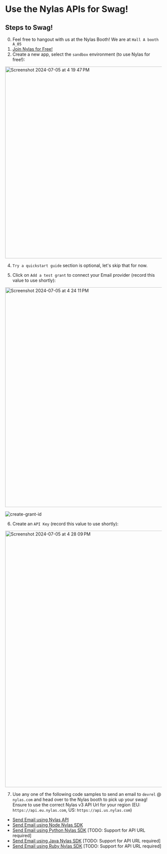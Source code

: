 # Use the Nylas APIs for Swag!

## Steps to Swag!
0. Feel free to hangout with us at the Nylas Booth! We are at `Hall A booth A_05`
2. <a href="https://hubs.ly/Q02CgmYW0" target="_blank">Join Nylas for Free!</a>
3. Create a new app, select the `sandbox` environment (to use Nylas for free!):
<img width="618" alt="Screenshot 2024-07-05 at 4 19 47 PM" src="https://github.com/nylas-samples/nylas-api-for-swag/assets/553578/b3c23bc9-09fe-446e-bc3e-7b7cc774c6a0">

4. `Try a quickstart guide` section is optional, let's skip that for now.

5. Click on `Add a test grant` to connect your Email provider (record this value to use shortly):

<img width="708" alt="Screenshot 2024-07-05 at 4 24 11 PM" src="https://github.com/nylas-samples/nylas-api-for-swag/assets/553578/1926c2e5-fae1-4242-95ca-ae74bf876321">

![create-grant-id](https://github.com/nylas-samples/nylas-api-for-swag/assets/553578/2159d91a-4fca-4832-a204-d19bb8d9ff4a)

6. Create an `API Key` (record this value to use shortly):
<img width="826" alt="Screenshot 2024-07-05 at 4 28 09 PM" src="https://github.com/nylas-samples/nylas-api-for-swag/assets/553578/7e57c32a-1a4b-40e4-bcc4-21cd5c9e66e6">

7. Use any one of the following code samples to send an email to `devrel` @ `nylas.com` and head over to the Nylas booth to pick up your swag! Ensure to use the correct Nylas v3 API Url for your region (EU: `https://api.eu.nylas.com`, US: `https://api.us.nylas.com`)

- [Send Email using Nylas API](https://github.com/nylas-samples/curl-send-email/tree/main)
- [Send Email using Node Nylas SDK](https://github.com/nylas-samples/node-email-send/tree/main-v3)
- [Send Email using Python Nylas SDK](https://github.com/nylas-samples/python-email-send/tree/python_v3) [TODO: Support for API URL required]
- [Send Email using Java Nylas SDK](https://github.com/nylas-samples/java-email-send-form/tree/java-v3) [TODO: Support for API URL required]
- [Send Email using Ruby Nylas SDK](https://github.com/nylas-samples/ruby-email-send/tree/Ruby_V3) [TODO: Support for API URL required]
